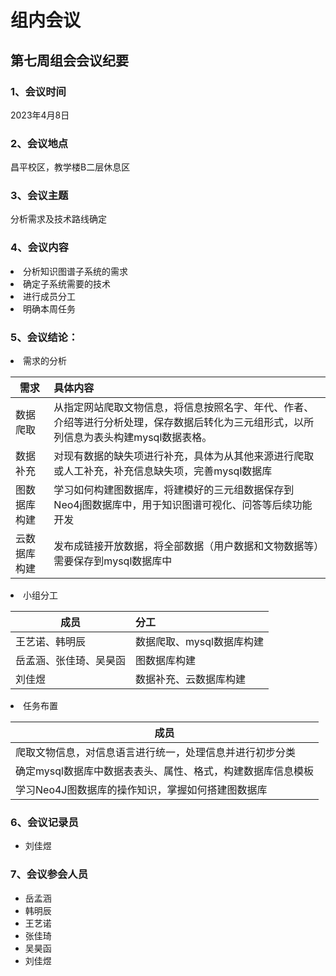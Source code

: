# 组内会议

## 第七周组会会议纪要



### 1、会议时间
2023年4月8日

### 2、会议地点
昌平校区，教学楼B二层休息区



### 3、会议主题
分析需求及技术路线确定

### 4、会议内容

<li>分析知识图谱子系统的需求
<li>确定子系统需要的技术
<li>进行成员分工
<li>明确本周任务


### 5、会议结论：

<li>需求的分析

| 需求         | 具体内容  |
|----------    |:-------------|
|数据爬取| 从指定网站爬取文物信息，将信息按照名字、年代、作者、介绍等进行分析处理，保存数据后转化为三元组形式，以所列信息为表头构建mysql数据表格。 |
|数据补充 |对现有数据的缺失项进行补充，具体为从其他来源进行爬取或人工补充，补充信息缺失项，完善mysql数据库|
|图数据库构建 | 学习如何构建图数据库，将建模好的三元组数据保存到Neo4j图数据库中，用于知识图谱可视化、问答等后续功能开发|
|云数据库构建 | 发布成链接开放数据，将全部数据（用户数据和文物数据等）需要保存到mysql数据库中|

<li>小组分工

| 成员         | 分工  |
|----------    |:-------------|
|王艺诺、韩明辰| 数据爬取、mysql数据库构建|
|岳孟涵、张佳琦、吴昊函 |图数据库构建|
|刘佳煜 |数据补充、云数据库构建|

<li>任务布置

| 成员         |
|---------- |   
|爬取文物信息，对信息语言进行统一，处理信息并进行初步分类 | 
|确定mysql数据库中数据表表头、属性、格式，构建数据库信息模板|
|学习Neo4J图数据库的操作知识，掌握如何搭建图数据库|

### 6、会议记录员

- 刘佳煜
### 7、会议参会人员

- 岳孟涵
- 韩明辰
- 王艺诺
- 张佳琦
- 吴昊函
- 刘佳煜